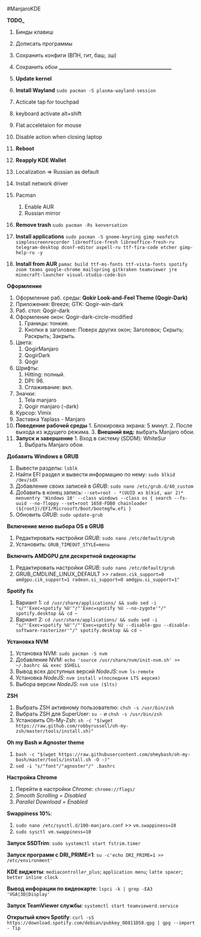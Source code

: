 #ManjaroKDE


**____________________TODO_____________________**
1. Бинды клавиш
2. Дописать программы
3. Сохранить конфиги (ВПН, гит, баш, зш)
4. Сохранить обои
**_____________________________________________**

1. **Update kernel**
2. **Install Wayland**
    `sudo pacman -S plasma-wayland-session`
3. Acticate tap for touchpad
4. keyboard activate alt+shift
5. Flat acceletaion for mouse
6. Disable action when closing laptop

7. **Reboot**

8. **Reapply KDE Wallet**
9. Localization => Russian as default
10. Install network driver
11. Pacman
    1. Enable AUR
    2. Russian mirror
12. **Remove trash**
    `sudo pacman -Rs konversation`
13. **Install applications**
    `sudo pacman -S gnome-keyring gimp neofetch simplescreenrecorder libreoffice-fresh libreoffice-fresh-ru telegram-desktop dconf-editor aspell-ru ttf-fira-code etcher gimp-help-ru -y`
14. **Install from AUR**
    `pamac build ttf-ms-fonts ttf-vista-fonts spotify zoom teams google-chrome mailspring gitkraken teamviewer jre minecraft-launcher visual-studio-code-bin`

**Оформление**
 1. Оформление раб. среды: **Qokir Look-and-Feel Theme (Qogir-Dark)**
 2. Приложения: Breeze; GTK: Qogir-win-dark
 3. Раб. стол: Qogir-dark
 4. Оформление окон: Qogir-dark-circle-modified
    1. Границы: тонкие.
    2. Кнопки в заголовке: Поверх других окон; Заголовок; Скрыть; Раскрыть; Закрыть.
 5. Цвета:
    1. QogirManjaro
    2. QogirDark
    3. Qogir
 6. Шрифты:
    1. Hitting: полный.
    2. DPI: 96.
    3. Сглаживание: вкл.
 7. Значки:
    1. Tela manjaro
    2. Qogir manjaro (-dark)
 8. Курсор: Vimix
 9. Заставка Yaplass - Manjaro
 10. **Поведение рабочей среды**
    1. Блокировка экрана: 5 минут.
    2. После выхода из ждущего режима.
    3. **Внешний вид:** выбрать Manjaro обои.
 11. **Запуск и завершение**
    1. Вход в систему (SDDM): WhiteSur
        1. Выбрать Manjaro обои.

**Добавить Windows в GRUB**
 1. Вывести разделы: `lsblk`
 2. Найти EFI раздел и вывести информацию по нему: `sudo blkid /dev/sdX`
 3. Добавление своих записей в *GRUB*: `sudo nano /etc/grub.d/40_custom`
 4. Добавить в конец запись:
`--set=root - *(UUID из blkid, шаг 2)*
menuentry 'Windows 10' --class windows --class os {
    search --fs-uuid --no-floppy --set=root 1658-FDB0
    chainloader (${root})/EFI/Microsoft/Boot/bootmgfw.efi
}`
 5. Обновить *GRUB*: `sudo update-grub`

**Включение меню выбора OS в GRUB**
 1. Редактировать настройки *GRUB*: `sudo nano /etc/default/grub`
 2. Установить: `GRUB_TIMEOUT_STYLE=menu`

**Включить AMDGPU для дескретной видеокарты**
 1. Редактировать настройки *GRUB*: `sudo nano /etc/default/grub`
 2. GRUB_CMDLINE_LINUX_DEFAULT >> `radeon.cik_support=0 amdgpu.cik_support=1 radeon.si_support=0 amdgpu.si_support=1"`

**Spotify fix**
 1. Вариант 1: `cd /usr/share/applications/ && sudo sed -i "s/"'Exec=spotify %U'"/"'Exec=spotify %U --no-zygote'"/" spotify.desktop && cd ~`
 2. Вариант 2: `cd /usr/share/applications/ && sudo sed -i "s/"'Exec=spotify %U'"/"'Exec=spotify %U --disable-gpu --disable-software-rasterizer'"/" spotify.desktop && cd ~`

**Установка NVM**
 1. Установка NVM: `sudo pacman -S nvm`
 2. Добавление NVM: `echo 'source /usr/share/nvm/init-nvm.sh' >> ~/.bashrc && exec $SHELL`
 3. Вывод всех доступных версий *NodeJS*: `nvm ls-remote`
 4. Установка *NodeJS*: `nvm install v(последняя LTS версия)`
 5. Выбора версии *NodeJS*: `nvm use ($lts)`

**ZSH**
 1. Выбрать ZSH активному пользователю: `chsh -s /usr/bin/zsh`
 2. Выбрать ZSH для SuperUser: `su -` и `chsh -s /usr/bin/zsh`
 3. Установить Oh-My-Zsh: `sh -c "$(wget https://raw.github.com/robbyrussell/oh-my-zsh/master/tools/install.sh)"`

**Oh my Bash и Agnoster theme**
 1. `bash -c "$(wget https://raw.githubusercontent.com/ohmybash/oh-my-bash/master/tools/install.sh -O -)"`
 2. `sed -i "s/"font"/"agnoster"/" .bashrc`

**Настройка Chrome**
 1. Перейти в настройки *Chrome*: `chrome://flags/`
 2. *Smooth Scrolling = Disabled*
 3. *Parallel Download = Enabled*

**Swappiness 10%**:
 1. `sudo nano /etc/sysctl.d/100-manjaro.conf` >> `vm.swappiness=10`
 2. `sudo sysctl vm.swappiness=10`

**Запуск SSDTrim**: `sudo systemctl start fstrim.timer`

**Запуск программ с DRI_PRIME=1**: `su -c'echo DRI_PRIME=1 >>  /etc/environment'`

**KDE виджеты**: `mediacontroller_plus`; `application menu`; `latte spacer`; `better inline clock`

**Вывод инфорации по видеокарте**: `lspci -k | grep -EA3 'VGA|3D|Display'`

**Запуск TeamViewer службы**: `systemctl start teamviewerd.service`

**Открытый ключ Spotify**: `curl -sS https://download.spotify.com/debian/pubkey_0D811D58.gpg | gpg --import - Tip`
